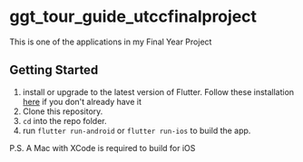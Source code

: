 # ggt_tour_guide_utccfinalproject

This is one of the applications in  my Final Year Project

## Getting Started

1. install or upgrade to the latest version of Flutter. Follow these installation [here](https://docs.flutter.dev/get-started/install) if you don't already have it
2. Clone this repository.
3. ```cd``` into the repo folder.
4. run ```flutter run-android``` or ```flutter run-ios``` to build the app.

P.S. A Mac with XCode is required to build for iOS
